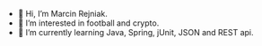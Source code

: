 - 👋 Hi, I’m  Marcin Rejniak.
- 👀 I’m interested in football and crypto.
- 🌱 I’m currently learning Java, Spring, jUnit, JSON and REST api.
